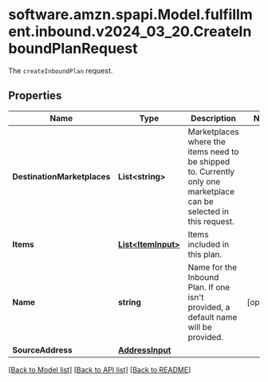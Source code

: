 # software.amzn.spapi.Model.fulfillment.inbound.v2024_03_20.CreateInboundPlanRequest
The `createInboundPlan` request.

## Properties

Name | Type | Description | Notes
------------ | ------------- | ------------- | -------------
**DestinationMarketplaces** | **List&lt;string&gt;** | Marketplaces where the items need to be shipped to. Currently only one marketplace can be selected in this request. | 
**Items** | [**List&lt;ItemInput&gt;**](ItemInput.md) | Items included in this plan. | 
**Name** | **string** | Name for the Inbound Plan. If one isn&#39;t provided, a default name will be provided. | [optional] 
**SourceAddress** | [**AddressInput**](AddressInput.md) |  | 

[[Back to Model list]](../README.md#documentation-for-models) [[Back to API list]](../README.md#documentation-for-api-endpoints) [[Back to README]](../README.md)

